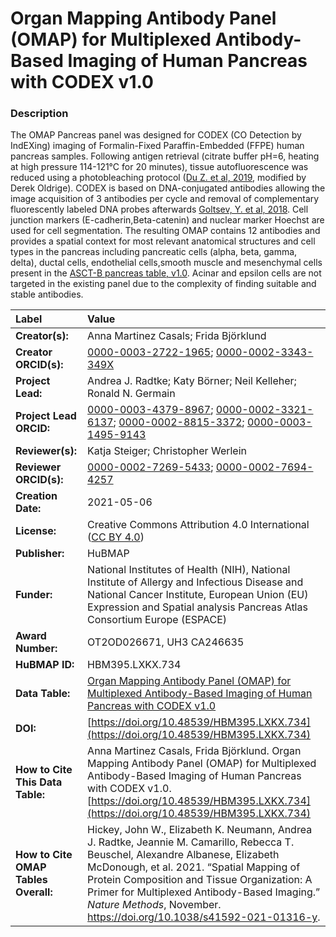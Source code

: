 # Organ Mapping Antibody Panel (OMAP) for Multiplexed Antibody-Based Imaging of Human Pancreas with CODEX v1.0

### Description
The OMAP Pancreas  panel was designed for CODEX (CO Detection by IndEXing) imaging of Formalin-Fixed Paraffin-Embedded (FFPE) human pancreas samples.
Following antigen retrieval (citrate buffer pH=6, heating at high pressure 114-121°C for 20 minutes), tissue autofluorescence was reduced using a
photobleaching protocol ([Du Z. et al, 2019](https://doi.org/10.1038/s41596-019-0206-y), modified by Derek Oldrige). CODEX is based on DNA-conjugated
antibodies allowing the image acquisition of 3 antibodies per cycle and removal of complementary fluorescently labeled DNA probes afterwards [Goltsev,
Y. et al, 2018](https://doi.org/10.1016/j.cell.2018.07.010). Cell junction markers (E-cadherin,Beta-catenin) and nuclear marker Hoechst are used for
cell segmentation. The resulting OMAP contains 12 antibodies and provides a spatial context for most relevant anatomical structures and cell types in
the pancreas including pancreatic cells (alpha, beta, gamma, delta),  ductal cells, endothelial cells,smooth muscle and mesenchymal cells present in the
[ASCT-B pancreas table, v1.0](https://doi.org/10.48539/HBM332.TMXM.592). Acinar  and epsilon cells are not targeted in the existing panel due to the
complexity of finding suitable and stable antibodies.

| Label | Value |
| :------------- |:-------------|
| **Creator(s):** |Anna Martinez Casals; Frida Björklund |
| **Creator ORCID(s):** |[0000-0003-2722-1965](https://orcid.org/0000-0003-2722-1965); [0000-0002-3343-349X](https://orcid.org/0000-0002-3343-349X)|
| **Project Lead:** | Andrea J. Radtke; Katy B&ouml;rner; Neil Kelleher; Ronald N. Germain |
| **Project Lead ORCID:** | [0000-0003-4379-8967](https://orcid.org/0000-0003-4379-8967); [0000-0002-3321-6137](https://orcid.org/0000-0002-3321-6137); [0000-0002-8815-3372](https://orcid.org/0000-0002-8815-3372); [0000-0003-1495-9143](https://orcid.org/0000-0003-1495-9143)|
| **Reviewer(s):** |Katja Steiger; Christopher Werlein |
| **Reviewer ORCID(s):** |[0000-0002-7269-5433](https://orcid.org/0000-0002-7269-5433); [0000-0002-7694-4257](https://orcid.org/0000-0002-7694-4257)|
| **Creation Date:** |2021-05-06|
| **License:** | Creative Commons Attribution 4.0 International ([CC BY 4.0](https://creativecommons.org/licenses/by/4.0/)) |
| **Publisher:** | HuBMAP |
| **Funder:** | National Institutes of Health (NIH), National Institute of Allergy and Infectious Disease and National Cancer Institute, European Union (EU) Expression and Spatial analysis Pancreas Atlas Consortium Europe (ESPACE)|
| **Award Number:** | OT2OD026671, UH3 CA246635|
| **HuBMAP ID:** | HBM395.LXKX.734 |
| **Data Table:** | [Organ Mapping Antibody Panel (OMAP) for Multiplexed Antibody-Based Imaging of Human Pancreas with CODEX v1.0](https://hubmapconsortium.github.io/ccf-releases/v1.2/omap/OMAP_Pancreas_CODEX.csv)|
| **DOI:** | [https://doi.org/10.48539/HBM395.LXKX.734](https://doi.org/10.48539/HBM395.LXKX.734) |
| **How to Cite This Data Table:** |Anna Martinez Casals, Frida Björklund. Organ Mapping Antibody Panel (OMAP) for Multiplexed Antibody-Based Imaging of Human Pancreas with CODEX v1.0. [https://doi.org/10.48539/HBM395.LXKX.734](https://doi.org/10.48539/HBM395.LXKX.734) |
| **How to Cite OMAP Tables Overall:** | Hickey, John W., Elizabeth K. Neumann, Andrea J. Radtke, Jeannie M. Camarillo, Rebecca T. Beuschel, Alexandre Albanese, Elizabeth McDonough, et al. 2021. “Spatial Mapping of Protein Composition and Tissue Organization: A Primer for Multiplexed Antibody-Based Imaging.” *Nature Methods*, November. https://doi.org/10.1038/s41592-021-01316-y. |

